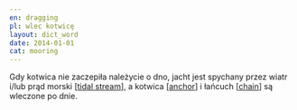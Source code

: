 ```yaml
---
en: dragging
pl: wlec kotwicę
layout: dict_word
date: 2014-01-01
cat: mooring
---
```


Gdy kotwica nie zaczepiła należycie o dno, jacht jest spychany przez wiatr i/lub prąd morski [[tidal stream](/dict/tidal-stream.html)],
a kotwica [[anchor](/dict/anchor.html)] i łańcuch [[chain](/dict/chain.html)] są wleczone po dnie.